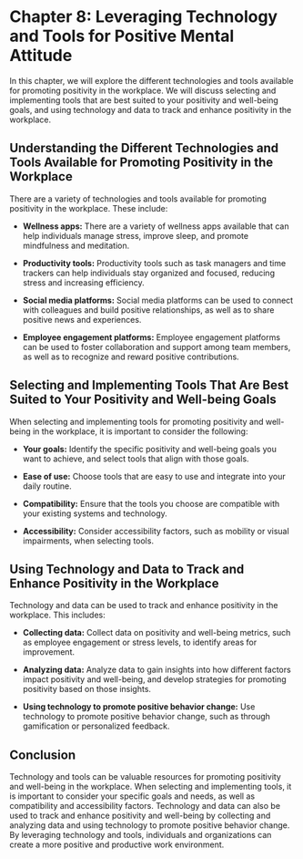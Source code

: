 Chapter 8: Leveraging Technology and Tools for Positive Mental Attitude
=======================================================================

In this chapter, we will explore the different technologies and tools available for promoting positivity in the workplace. We will discuss selecting and implementing tools that are best suited to your positivity and well-being goals, and using technology and data to track and enhance positivity in the workplace.

Understanding the Different Technologies and Tools Available for Promoting Positivity in the Workplace
------------------------------------------------------------------------------------------------------

There are a variety of technologies and tools available for promoting positivity in the workplace. These include:

* **Wellness apps:** There are a variety of wellness apps available that can help individuals manage stress, improve sleep, and promote mindfulness and meditation.

* **Productivity tools:** Productivity tools such as task managers and time trackers can help individuals stay organized and focused, reducing stress and increasing efficiency.

* **Social media platforms:** Social media platforms can be used to connect with colleagues and build positive relationships, as well as to share positive news and experiences.

* **Employee engagement platforms:** Employee engagement platforms can be used to foster collaboration and support among team members, as well as to recognize and reward positive contributions.

Selecting and Implementing Tools That Are Best Suited to Your Positivity and Well-being Goals
---------------------------------------------------------------------------------------------

When selecting and implementing tools for promoting positivity and well-being in the workplace, it is important to consider the following:

* **Your goals:** Identify the specific positivity and well-being goals you want to achieve, and select tools that align with those goals.

* **Ease of use:** Choose tools that are easy to use and integrate into your daily routine.

* **Compatibility:** Ensure that the tools you choose are compatible with your existing systems and technology.

* **Accessibility:** Consider accessibility factors, such as mobility or visual impairments, when selecting tools.

Using Technology and Data to Track and Enhance Positivity in the Workplace
--------------------------------------------------------------------------

Technology and data can be used to track and enhance positivity in the workplace. This includes:

* **Collecting data:** Collect data on positivity and well-being metrics, such as employee engagement or stress levels, to identify areas for improvement.

* **Analyzing data:** Analyze data to gain insights into how different factors impact positivity and well-being, and develop strategies for promoting positivity based on those insights.

* **Using technology to promote positive behavior change:** Use technology to promote positive behavior change, such as through gamification or personalized feedback.

Conclusion
----------

Technology and tools can be valuable resources for promoting positivity and well-being in the workplace. When selecting and implementing tools, it is important to consider your specific goals and needs, as well as compatibility and accessibility factors. Technology and data can also be used to track and enhance positivity and well-being by collecting and analyzing data and using technology to promote positive behavior change. By leveraging technology and tools, individuals and organizations can create a more positive and productive work environment.
